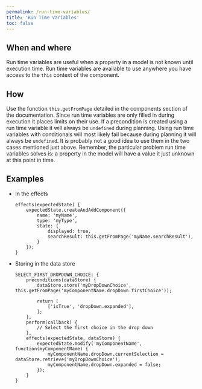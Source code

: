 ```yaml
---
permalink: /run-time-variables/
title: 'Run Time Variables'
toc: false
---
```


## When and where
Run time variables are useful when a property in a model is not known until execution time.
Run time variables are available to use anywhere you have access to the `this` context of the component.

## How
Use the function `this.getFromPage` detailed in the components section of the documentation.
Since run time variables are only filled in during execution it places limits on their use.
If a precondition is created using a run time variable it will always be `undefined` during planning.
Using run time variables with conditionals will most likely fail because during planning it will always be `undefined`.
It is probably not a good idea to use them in the two cases mentioned just above.
Remember, the particular problem run time variables solves is: a property in the model will have a value it just unknown at this point in time.

## Examples
* In the effects
    ```
    effects(expectedState) {
        expectedState.createAndAddComponent({
            name: 'myName',
            type: 'myType',
            state: {
                displayed: true,
                searchResult: this.getFromPage('myName.searchResult'),
            }
        });
    }
    ```
* Storing in the data store
    ```
    SELECT_FIRST_DROPDOWN_CHOICE: {
        preconditions(dataStore) {
            dataStore.store('myDropDownChoice', this.getFromPage('myComponentName.dropDown.firstChoice'));

            return [
                ['isTrue', 'dropDown.expanded'],
            ];
        },
        perform(callback) {
            // Select the first choice in the drop down
        },
        effects(expectedState, dataStore) {
            expectedState.modify('myComponentName', function(myComponentName) {
                myComponentName.dropDown.currentSelection = dataStore.retrieve('myDropDownChoice');
                myComponentName.dropDown.expanded = false;
            });
        }
    }
    ```
